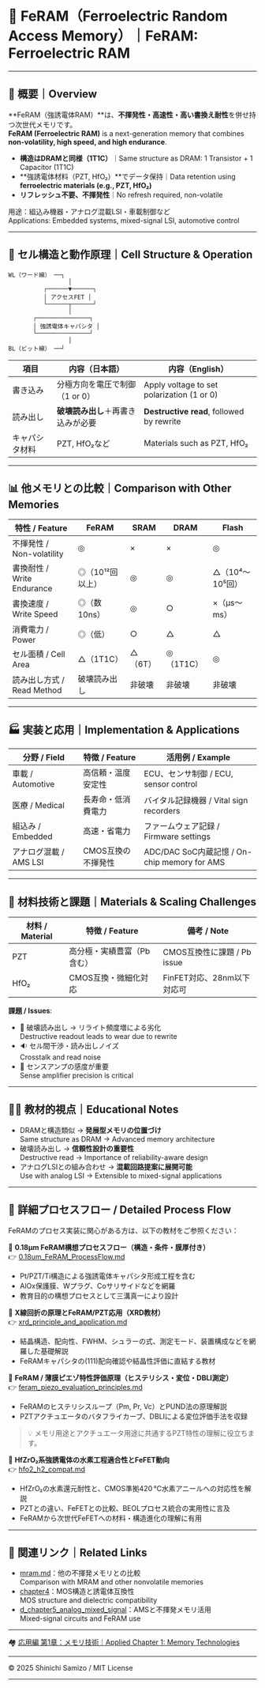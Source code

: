 # 🔋 FeRAM（Ferroelectric Random Access Memory）｜FeRAM: Ferroelectric RAM

---

## 📘 概要｜Overview

**FeRAM（強誘電体RAM）**は、**不揮発性・高速性・高い書換え耐性**を併せ持つ次世代メモリです。  
**FeRAM (Ferroelectric RAM)** is a next-generation memory that combines **non-volatility, high speed, and high endurance**.

- **構造はDRAMと同様（1T1C）**｜Same structure as DRAM: 1 Transistor + 1 Capacitor (1T1C)
- **強誘電体材料（PZT, HfO₂）**でデータ保持｜Data retention using **ferroelectric materials (e.g., PZT, HfO₂)**
- **リフレッシュ不要、不揮発性**｜No refresh required, non-volatile

用途：組込み機器・アナログ混載LSI・車載制御など  
Applications: Embedded systems, mixed-signal LSI, automotive control

---

## 🔧 セル構造と動作原理｜Cell Structure & Operation

```
WL（ワード線） ──┐
                 │
          ┌──────▼──────┐
          │ アクセスFET │
          └──────┬──────┘
                 │
       ┌───────────────┐
       │ 強誘電体キャパシタ │
       └───────────────┘
                 │
BL（ビット線） ──┘
```

| 項目 | 内容（日本語） | 内容（English） |
|------|----------------|-----------------|
| 書き込み | 分極方向を電圧で制御（1 or 0） | Apply voltage to set polarization (1 or 0) |
| 読み出し | **破壊読み出し**＋再書き込みが必要 | **Destructive read**, followed by rewrite |
| キャパシタ材料 | PZT, HfO₂など | Materials such as PZT, HfO₂ |

---

## 📊 他メモリとの比較｜Comparison with Other Memories

| 特性 / Feature | FeRAM | SRAM | DRAM | Flash |
|----------------|-------|------|------|--------|
| 不揮発性 / Non-volatility | ◎ | × | × | ◎ |
| 書換耐性 / Write Endurance | ◎（10¹²回以上） | ◎ | ◎ | △（10⁴〜10⁵回） |
| 書換速度 / Write Speed | ◎（数10ns） | ◎ | ○ | ×（µs〜ms） |
| 消費電力 / Power | ◎（低） | ○ | △ | △ |
| セル面積 / Cell Area | △（1T1C） | △（6T） | ◎（1T1C） | ◎ |
| 読み出し方式 / Read Method | 破壊読み出し | 非破壊 | 非破壊 | 非破壊 |

---

## 🏭 実装と応用｜Implementation & Applications

| 分野 / Field | 特徴 / Feature | 活用例 / Example |
|-------------|----------------|------------------|
| 車載 / Automotive | 高信頼・温度安定性 | ECU、センサ制御 / ECU, sensor control |
| 医療 / Medical | 長寿命・低消費電力 | バイタル記録機器 / Vital sign recorders |
| 組込み / Embedded | 高速・省電力 | ファームウェア記録 / Firmware settings |
| アナログ混載 / AMS LSI | CMOS互換の不揮発性 | ADC/DAC SoC内蔵記憶 / On-chip memory for AMS |

---

## 🧪 材料技術と課題｜Materials & Scaling Challenges

| 材料 / Material | 特徴 / Feature | 備考 / Note |
|----------------|----------------|-------------|
| PZT | 高分極・実績豊富（Pb含む） | CMOS互換性に課題 / Pb issue |
| HfO₂ | CMOS互換・微細化対応 | FinFET対応、28nm以下対応可 |

**課題 / Issues**:

- 🔄 破壊読み出し → リライト頻度増による劣化  
  Destructive readout leads to wear due to rewrite
- 🔉 セル間干渉・読み出しノイズ  
  Crosstalk and read noise
- 🎯 センスアンプの感度が重要  
  Sense amplifier precision is critical

---

## 🧑‍🏫 教材的視点｜Educational Notes

- DRAMと構造類似 → **発展型メモリの位置づけ**  
  Same structure as DRAM → Advanced memory architecture
- 破壊読み出し → **信頼性設計の重要性**  
  Destructive read → Importance of reliability-aware design
- アナログLSIとの組み合わせ → **混載回路提案に展開可能**  
  Use with analog LSI → Extensible to mixed-signal applications

---

## 🔗 詳細プロセスフロー / Detailed Process Flow

FeRAMのプロセス実装に関心がある方は、以下の教材をご参照ください：

📘 **0.18μm FeRAM構想プロセスフロー（構造・条件・膜厚付き）**  
👉 [0.18um_FeRAM_ProcessFlow.md](./doc_FeRAM/0.18um_FeRAM_ProcessFlow.md)

- Pt/PZT/Ti構造による強誘電体キャパシタ形成工程を含む  
- AlOx保護膜、Wプラグ、Coサリサイドなどを網羅  
- 教育目的の構想プロセスとして三溝真一により設計

📘 **X線回折の原理とFeRAM/PZT応用（XRD教材）**  
👉 [xrd_principle_and_application.md](./doc_FeRAM/xrd_principle_and_application.md)

- 結晶構造、配向性、FWHM、シュラーの式、測定モード、装置構成などを網羅した基礎解説  
- FeRAMキャパシタの(111)配向確認や結晶性評価に直結する教材

📘 **FeRAM / 薄膜ピエゾ特性評価原理（ヒステリシス・変位・DBLI測定）**  
👉 [feram_piezo_evaluation_principles.md](./doc_FeRAM/feram_piezo_evaluation_principles.md)

- FeRAMのヒステリシスループ（Pm, Pr, Vc）とPUND法の原理解説  
- PZTアクチュエータのバタフライカーブ、DBLIによる変位評価手法を収録  

> 💡 メモリ用途とアクチュエータ用途に共通するPZT特性の理解に役立ちます。

📘 **HfZrO₂系強誘電体の水素工程適合性とFeFET動向**  
👉 [hfo2_h2_compat.md](./doc_FeRAM/hfo2_h2_compat.md)

- HfZrO₂の水素還元耐性と、CMOS準拠420 °C水素アニールへの対応性を解説  
- PZTとの違い、FeFETとの比較、BEOLプロセス統合の実用性に言及  
- FeRAMから次世代FeFETへの材料・構造進化の理解に有用
  
---

## 🔗 関連リンク｜Related Links

- [mram.md](./mram.md)：他の不揮発メモリとの比較  
  Comparison with MRAM and other nonvolatile memories
- [chapter4](../chapter4_mos_characteristics/)：MOS構造と誘電体互換性  
  MOS structure and dielectric compatibility
- [d_chapter5_analog_mixed_signal](../d_chapter5_analog_mixed_signal/)：AMSと不揮発メモリ活用  
  Mixed-signal circuits and FeRAM use

---

🏘 [応用編 第1章：メモリ技術｜Applied Chapter 1: Memory Technologies](../d_chapter1_memory_technologies/README.md)

---

© 2025 Shinichi Samizo / MIT License

---
